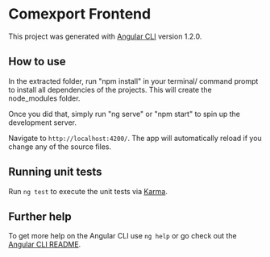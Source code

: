 # Comexport Frontend

This project was generated with [Angular CLI](https://github.com/angular/angular-cli) version 1.2.0.

## How to use

In the extracted folder, run "npm install" in your terminal/ command prompt to install all dependencies of the projects. This will create the node_modules folder.

Once you did that, simply run "ng serve" or "npm start" to spin up the development server.

Navigate to `http://localhost:4200/`. The app will automatically reload if you change any of the source files.

## Running unit tests

Run `ng test` to execute the unit tests via [Karma](https://karma-runner.github.io).

## Further help

To get more help on the Angular CLI use `ng help` or go check out the [Angular CLI README](https://github.com/angular/angular-cli/blob/master/README.md).
